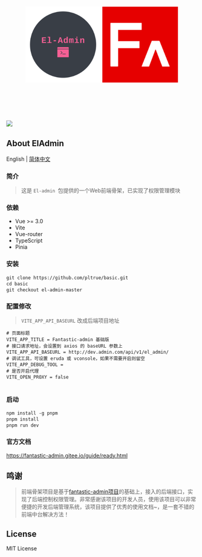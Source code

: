 <p align="center">
  <img width="200" src="./docs/logo.png">
  <span style="font-size: 40px;line-height: 200px">  </span>
  <img width="200" src="./docs/logo_vue.png">
</p>

<p>
<a href="https://packagist.org/packages/pl1998/el-admin"><img src="https://img.shields.io/badge/vue3+-blue" /></a>

</p>

## About ElAdmin

English | [简体中文](./README.zh_CN.md)

### 简介

> 这是 `El-admin `包提供的一个Web前端骨架，已实现了权限管理模块


### 依赖
* Vue  >= 3.0
* Vite
* Vue-router
* TypeScript
* Pinia

### 安装

```shell
git clone https://github.com/pltrue/basic.git
cd basic
git checkout el-admin-master
```


###  配置修改

> `VITE_APP_API_BASEURL` 改成后端项目地址

```shell
# 页面标题
VITE_APP_TITLE = Fantastic-admin 基础版
# 接口请求地址，会设置到 axios 的 baseURL 参数上
VITE_APP_API_BASEURL = http://dev.admin.com/api/v1/el_admin/
# 调试工具，可设置 eruda 或 vconsole，如果不需要开启则留空
VITE_APP_DEBUG_TOOL =
# 是否开启代理
VITE_OPEN_PROXY = false


```

### 启动
```shell
npm install -g pnpm
pnpm install
pnpm run dev
```

### 官方文档

https://fantastic-admin.gitee.io/guide/ready.html

## 鸣谢

> 前端骨架项目是基于[fantastic-admin项目](https://fantastic-admin.gitee.io/)的基础上，接入的后端接口，实现了后端控制权限管理。非常感谢该项目的开发人员，使用该项目可以非常便捷的开发后端管理系统，该项目提供了优秀的使用文档~，是一套不错的前端中台解决方法！

## License
MIT License
